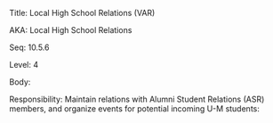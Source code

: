 Title:  Local High School Relations (VAR)

AKA:    Local High School Relations

Seq:    10.5.6

Level:  4

Body:

Responsibility: Maintain relations with Alumni Student Relations (ASR) members, and organize events for potential incoming U-M students:

